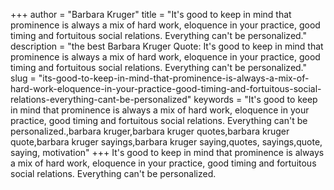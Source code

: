 +++
author = "Barbara Kruger"
title = "It's good to keep in mind that prominence is always a mix of hard work, eloquence in your practice, good timing and fortuitous social relations. Everything can't be personalized."
description = "the best Barbara Kruger Quote: It's good to keep in mind that prominence is always a mix of hard work, eloquence in your practice, good timing and fortuitous social relations. Everything can't be personalized."
slug = "its-good-to-keep-in-mind-that-prominence-is-always-a-mix-of-hard-work-eloquence-in-your-practice-good-timing-and-fortuitous-social-relations-everything-cant-be-personalized"
keywords = "It's good to keep in mind that prominence is always a mix of hard work, eloquence in your practice, good timing and fortuitous social relations. Everything can't be personalized.,barbara kruger,barbara kruger quotes,barbara kruger quote,barbara kruger sayings,barbara kruger saying,quotes, sayings,quote, saying, motivation"
+++
It's good to keep in mind that prominence is always a mix of hard work, eloquence in your practice, good timing and fortuitous social relations. Everything can't be personalized.
